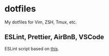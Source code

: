 # dotfiles

My dotfiles for Vim, ZSH, Tmux, etc.

## ESLint, Prettier, AirBnB, VSCode

ESLint script based on [this](https://github.com/paulolramos/eslint-prettier-airbnb-react/blob/master/eslint-prettier-config.sh).
